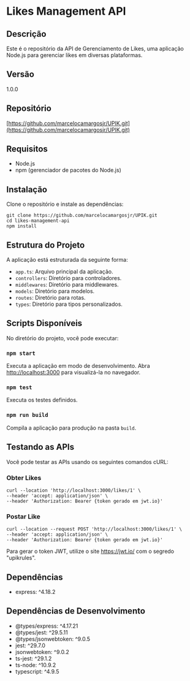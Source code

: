 # Likes Management API

## Descrição
Este é o repositório da API de Gerenciamento de Likes, uma aplicação Node.js para gerenciar likes em diversas plataformas.

## Versão
1.0.0

## Repositório
[https://github.com/marcelocamargosjr/UPIK.git](https://github.com/marcelocamargosjr/UPIK.git)

## Requisitos
- Node.js
- npm (gerenciador de pacotes do Node.js)

## Instalação
Clone o repositório e instale as dependências:
```
git clone https://github.com/marcelocamargosjr/UPIK.git
cd likes-management-api
npm install
```

## Estrutura do Projeto
A aplicação está estruturada da seguinte forma:
- `app.ts`: Arquivo principal da aplicação.
- `controllers`: Diretório para controladores.
- `middlewares`: Diretório para middlewares.
- `models`: Diretório para modelos.
- `routes`: Diretório para rotas.
- `types`: Diretório para tipos personalizados.

## Scripts Disponíveis
No diretório do projeto, você pode executar:

### `npm start`
Executa a aplicação em modo de desenvolvimento.
Abra [http://localhost:3000](http://localhost:3000) para visualizá-la no navegador.

### `npm test`
Executa os testes definidos.

### `npm run build`
Compila a aplicação para produção na pasta `build`.

## Testando as APIs
Você pode testar as APIs usando os seguintes comandos cURL:

### Obter Likes
```
curl --location 'http://localhost:3000/likes/1' \
--header 'accept: application/json' \
--header 'Authorization: Bearer {token gerado em jwt.io}'
```

### Postar Like
```
curl --location --request POST 'http://localhost:3000/likes/1' \
--header 'accept: application/json' \
--header 'Authorization: Bearer {token gerado em jwt.io}'
```

Para gerar o token JWT, utilize o site https://jwt.io/ com o segredo "upikrules".

## Dependências
- express: ^4.18.2

## Dependências de Desenvolvimento
- @types/express: ^4.17.21
- @types/jest: ^29.5.11
- @types/jsonwebtoken: ^9.0.5
- jest: ^29.7.0
- jsonwebtoken: ^9.0.2
- ts-jest: ^29.1.2
- ts-node: ^10.9.2
- typescript: ^4.9.5
